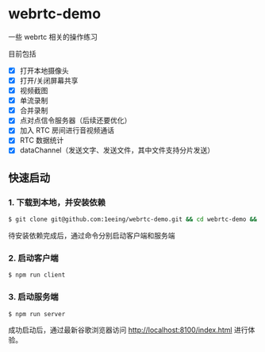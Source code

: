 # webrtc-demo

一些 webrtc 相关的操作练习

目前包括
- [x] 打开本地摄像头
- [x] 打开/关闭屏幕共享
- [x] 视频截图
- [x] 单流录制
- [x] 合并录制
- [x] 点对点信令服务器（后续还要优化）
- [x] 加入 RTC 房间进行音视频通话
- [x] RTC 数据统计
- [x] dataChannel（发送文字、发送文件，其中文件支持分片发送）

## 快速启动

### 1. 下载到本地，并安装依赖
```bash
$ git clone git@github.com:1eeing/webrtc-demo.git && cd webrtc-demo && npm install
```

待安装依赖完成后，通过命令分别启动客户端和服务端

### 2. 启动客户端
```bash
$ npm run client
```

### 3. 启动服务端
```bash
$ npm run server
```

成功启动后，通过最新谷歌浏览器访问 [http://localhost:8100/index.html](http://localhost:8100/index.html) 进行体验。
